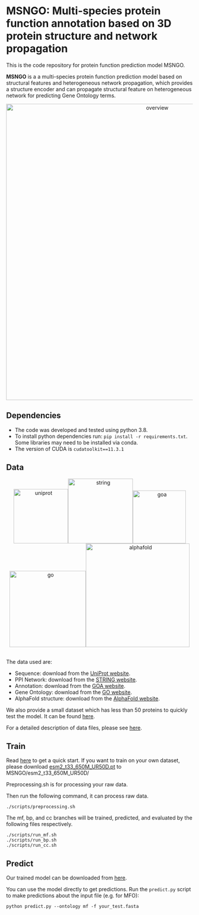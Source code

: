 # MSNGO: Multi-species protein function annotation based on 3D protein structure and network propagation

This is the code repository for protein function prediction model MSNGO. 

**MSNGO** is a a multi-species protein function prediction model based on structural features and heterogeneous network propagation, which provides a structure encoder and can propagate structural feature on heterogeneous network for predicting Gene Ontology terms.

<div align=center><img width="800" alt="overview" src="https://github.com/blingbell/MSNGO/blob/master/images/overview.png"></div>

## Dependencies
* The code was developed and tested using python 3.8.
* To install python dependencies run: `pip install -r requirements.txt`. Some libraries may need to be installed via conda.
* The version of CUDA is `cudatoolkit==11.3.1`

## Data
<div align=center><img width="147" alt="uniprot" src="https://github.com/blingbell/MSNGO/blob/master/images/uniprot.jpg"><img width="175" alt="string" src="https://github.com/blingbell/MSNGO/blob/master/images/string.png"><img width="143" alt="goa" src="https://github.com/blingbell/MSNGO/blob/master/images/goa.png"><img width="206" alt="go" src="https://github.com/blingbell/MSNGO/blob/master/images/go.png"><img width="280" alt="alphafold" src="https://github.com/blingbell/MSNGO/blob/master/images/1724076793413.jpg"></div>

\
The data used are:
* Sequence: download from the [UniProt website](https://www.uniprot.org/).
* PPI Network: download from the [STRING website](https://string-db.org/).
* Annotation: download from the [GOA website](https://www.ebi.ac.uk/GOA/).
* Gene Ontology: download from the [GO website](http://geneontology.org/).
* AlphaFold structure: download from the [AlphaFold website](https://alphafold.com/).

We also provide a small dataset which has less than 50 proteins to quickly test the model. It can be found [here](data/readme.md).

For a detailed description of data files, please see [here](data/readme.md).


## Train

Read [here](data/readme.md) to get a quick start. If you want to train on your own dataset, please download [esm2_t33_650M_UR50D.pt](https://github.com/facebookresearch/esm?tab=readme-ov-file#esmfold) to MSNGO/esm2_t33_650M_UR50D/

Preprocessing.sh is for processing your raw data. 

Then run the following command, it can process raw data.
```
./scripts/preprocessing.sh
```

The mf, bp, and cc branches will be trained, predicted, and evaluated by the following files respectively.
```
./scripts/run_mf.sh
./scripts/run_bp.sh
./scripts/run_cc.sh
```

## Predict

Our trained model can be downloaded from [here](https://drive.google.com/file/d/1fRZYmTlPFmb6rmMSS87HoqACVm5YsNNR/view?usp=drive_link). 

You can use the model directly to get predictions. Run the `predict.py` script to make predictions about the input file (e.g. for MFO):
```
python predict.py --ontology mf -f your_test.fasta
```

